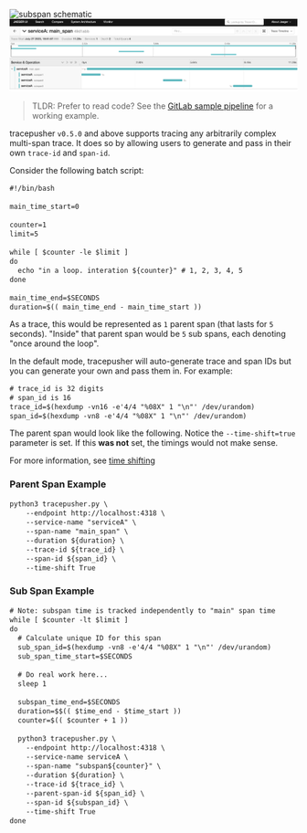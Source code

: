 ![subspan schematic](../assets/subspan.schematic.excalidraw.png)
![complex trace](../assets/complex-trace.png)

> TLDR: Prefer to read code? See the [GitLab sample pipeline](https://github.com/agardnerIT/tracepusher/blob/main/samples/script.sh) for a working example.

tracepusher `v0.5.0` and above supports tracing any arbitrarily complex multi-span trace. It does so by allowing users to generate and pass in their own `trace-id` and `span-id`.

Consider the following batch script:

```
#!/bin/bash

main_time_start=0

counter=1
limit=5

while [ $counter -le $limit ]
do
  echo "in a loop. interation ${counter}" # 1, 2, 3, 4, 5
done

main_time_end=$SECONDS
duration=$(( main_time_end - main_time_start ))

```

As a trace, this would be represented as `1` parent span (that lasts for `5` seconds). "Inside" that parent span would be `5` sub spans, each denoting "once around the loop".

In the default mode, tracepusher will auto-generate trace and span IDs but you can generate your own and pass them in. For example:

```
# trace_id is 32 digits
# span_id is 16
trace_id=$(hexdump -vn16 -e'4/4 "%08X" 1 "\n"' /dev/urandom)
span_id=$(hexdump -vn8 -e'4/4 "%08X" 1 "\n"' /dev/urandom)
```

The parent span would look like the following. Notice the `--time-shift=true` parameter is set. If this **was not** set, the timings would not make sense.

For more information, see [time shifting](time-shifting.md)

### Parent Span Example

```
python3 tracepusher.py \
    --endpoint http://localhost:4318 \
    --service-name "serviceA" \
    --span-name "main_span" \
    --duration ${duration} \
    --trace-id ${trace_id} \
    --span-id ${span_id} \
    --time-shift True
```

### Sub Span Example

```
# Note: subspan time is tracked independently to "main" span time
while [ $counter -lt $limit ]
do
  # Calculate unique ID for this span
  sub_span_id=$(hexdump -vn8 -e'4/4 "%08X" 1 "\n"' /dev/urandom)
  sub_span_time_start=$SECONDS

  # Do real work here...
  sleep 1

  subspan_time_end=$SECONDS
  duration=$$(( $time_end - $time_start ))
  counter=$(( $counter + 1 ))

  python3 tracepusher.py \
    --endpoint http://localhost:4318 \
    --service-name serviceA \
    --span-name "subspan${counter}" \
    --duration ${duration} \
    --trace-id ${trace_id} \
    --parent-span-id ${span_id} \
    --span-id ${subspan_id} \
    --time-shift True
done
```
